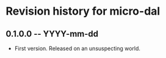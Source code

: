 # Revision history for micro-dal

## 0.1.0.0 -- YYYY-mm-dd

* First version. Released on an unsuspecting world.

